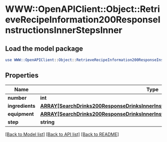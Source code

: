 # WWW::OpenAPIClient::Object::RetrieveRecipeInformation200ResponseInstructionsInnerStepsInner

## Load the model package
```perl
use WWW::OpenAPIClient::Object::RetrieveRecipeInformation200ResponseInstructionsInnerStepsInner;
```

## Properties
Name | Type | Description | Notes
------------ | ------------- | ------------- | -------------
**number** | **int** |  | [optional] 
**ingredients** | [**ARRAY[SearchDrinks200ResponseDrinksInnerInstructionsInnerStepsInnerIngredientsInner]**](SearchDrinks200ResponseDrinksInnerInstructionsInnerStepsInnerIngredientsInner.md) |  | [optional] 
**equipment** | [**ARRAY[SearchDrinks200ResponseDrinksInnerInstructionsInnerStepsInnerIngredientsInner]**](SearchDrinks200ResponseDrinksInnerInstructionsInnerStepsInnerIngredientsInner.md) |  | [optional] 
**step** | **string** |  | [optional] 

[[Back to Model list]](../README.md#documentation-for-models) [[Back to API list]](../README.md#documentation-for-api-endpoints) [[Back to README]](../README.md)


